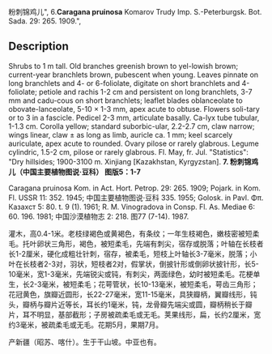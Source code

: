 粉刺锦鸡儿",
6.**Caragana pruinosa** Komarov Trudy Imp. S.-Peterburgsk. Bot. Sada. 29: 265. 1909.",

## Description
Shrubs to 1 m tall. Old branches greenish brown to yel-lowish brown; current-year branchlets brown, pubescent when young. Leaves pinnate on long branchlets and 4- or 6-foliolate, digitate on short branchlets and 4-foliolate; petiole and rachis 1-2 cm and persistent on long branchlets, 3-7 mm and cadu-cous on short branchlets; leaflet blades oblanceolate to obovate-lanceolate, 5-10 × 1-3 mm, apex acute to obtuse. Flowers soli-tary or to 3 in a fascicle. Pedicel 2-3 mm, articulate basally. Ca-lyx tube tubular, 1-1.3 cm. Corolla yellow; standard suborbic-ular, 2.2-2.7 cm, claw narrow; wings linear, claw ± as long as limb, auricle ca. 1 mm; keel scarcely auriculate, apex acute to rounded. Ovary pilose or rarely glabrous. Legume cylindric, 1.5-2 cm, pilose or rarely glabrous. Fl. May, fr. Jul.
  "Statistics": "Dry hillsides; 1900-3100 m. Xinjiang [Kazakhstan, Kyrgyzstan].
**7. 粉刺锦鸡儿（中国主要植物图说·豆科） 图版5：1-7**

Caragana pruinosa Kom. in Act. Hort. Petrop. 29: 265. 1909; Pojark. in Kom. Fl. USSR 11: 352. 1945; 中国主要植物图说·豆科 335. 1955; Golosk. in Pavl. Φπ. Казахст 5: 80. t. 9 (1). 1961; R. M. Vinogradova in Consp. Fl. As. Mediae 6: 60. 196. 1981; 中国沙漠植物志 2: 218. 图77 (7-14). 1987.

灌木，高0.4-1米。老枝绿褐色或黄褐色，有条纹；一年生枝褐色，嫩枝密被短柔毛。托叶卵状三角形，褐色，被短柔毛，先端有刺尖，宿存或脱落；叶轴在长枝者长1-2厘米，硬化成粗壮针刺，宿存，被柔毛，短枝上叶轴长3-7毫米，脱落；小叶在长枝者2-3对，羽状，短枝者2对，假掌状，倒披针形或倒卵状披针形，长5-10毫米，宽1-3毫米，先端锐尖或钝，有刺尖，两面绿色，幼时被短柔毛。花梗单生，长2-3毫米，被短柔毛；花萼管状，长10-13毫米，被短柔毛，萼齿三角形；花冠黄色，旗瓣近圆形，长22-27毫米，宽11-15毫米，具狭瓣柄，翼瓣线形，钝头，瓣柄与瓣片近等长，耳长约1毫米，钝，龙骨瓣先端尖或圆，瓣柄稍长于瓣片，耳不明显，基部截形；子房被疏柔毛或无毛。荚果线形，扁，长约2厘米，宽约3毫米，被疏柔毛或无毛。花期5月，果期7月。

产新疆（昭苏、喀什）。生于干山坡。中亚也有。
